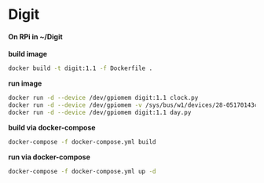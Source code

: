 # Digit

#### On RPi in ~/Digit

**build image**
```bash
docker build -t digit:1.1 -f Dockerfile .
```

**run image**
```bash
docker run -d --device /dev/gpiomem digit:1.1 clock.py
docker run -d --device /dev/gpiomem -v /sys/bus/w1/devices/28-05170143ccff/w1_slave:/sys/bus/w1/devices/28-05170143ccff/w1_slave digit:1.1 ds18b20.py
docker run -d --device /dev/gpiomem digit:1.1 day.py
```

**build via docker-compose**
```bash
docker-compose -f docker-compose.yml build
```

**run via docker-compose**
```bash
docker-compose -f docker-compose.yml up -d
```
